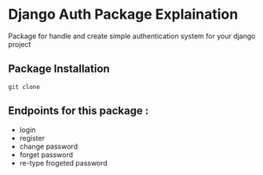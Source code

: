 # Django Auth Package Explaination

Package for handle and create simple authentication system for your django project

## Package Installation

```
git clone 
```

## Endpoints for this package :
- login
- register
- change password
- forget password
- re-type frogeted password

